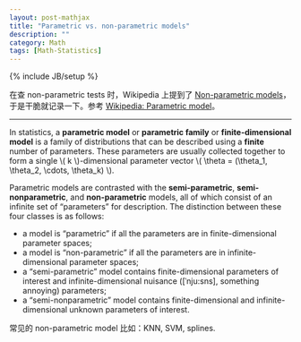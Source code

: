 ```yaml
---
layout: post-mathjax
title: "Parametric vs. non-parametric models"
description: ""
category: Math
tags: [Math-Statistics]
---
```

{% include JB/setup %}

在查 non-parametric tests 时，Wikipedia 上提到了 [Non-parametric models](https://en.wikipedia.org/wiki/Nonparametric_statistics#Non-parametric_models)，于是干脆就记录一下。参考 [Wikipedia: Parametric model](https://en.wikipedia.org/wiki/Parametric_model)。

-----

In statistics, a **parametric model** or **parametric family** or **finite-dimensional model** is a family of distributions that can be described using a **finite** number of parameters. These parameters are usually collected together to form a single \\( k \\)-dimensional parameter vector \\( \theta = (\theta\_1, \theta\_2, \cdots, \theta\_k) \\).

Parametric models are contrasted with the **semi-parametric**, **semi-nonparametric**, and **non-parametric** models, all of which consist of an infinite set of “parameters” for description. The distinction between these four classes is as follows:

- a model is “parametric” if all the parameters are in finite-dimensional parameter spaces;
- a model is “non-parametric” if all the parameters are in infinite-dimensional parameter spaces;
- a “semi-parametric” model contains finite-dimensional parameters of interest and infinite-dimensional nuisance ([ˈnju:sns], something annoying) parameters;
- a “semi-nonparametric” model contains finite-dimensional and infinite-dimensional unknown parameters of interest.

常见的 non-parametric model 比如：KNN, SVM, splines.